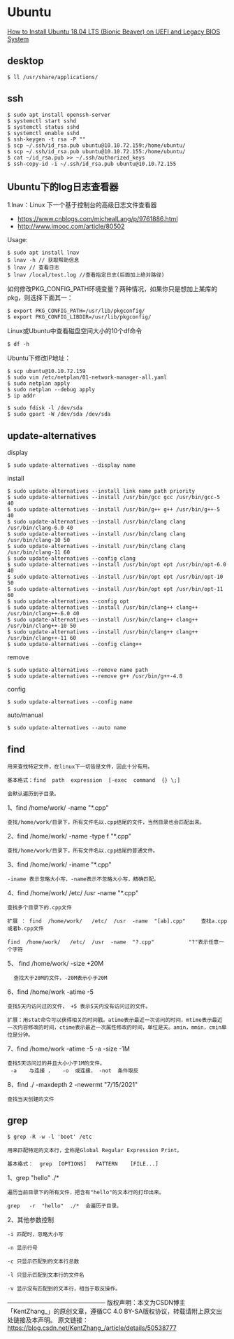 # Ubuntu
[How to Install Ubuntu 18.04 LTS (Bionic Beaver) on UEFI and Legacy BIOS System](https://www.itzgeek.com/how-tos/linux/ubuntu-how-tos/how-to-install-ubuntu-18-04-lts-bionic-beaver-on-uefi-and-legacy-bios-system.html)

## desktop
```
$ ll /usr/share/applications/
```

## ssh
```
$ sudo apt install openssh-server
$ systemctl start sshd
$ systemctl status sshd
$ systemctl enable sshd
$ ssh-keygen -t rsa -P ""
$ scp ~/.ssh/id_rsa.pub ubuntu@10.10.72.159:/home/ubuntu/
$ scp ~/.ssh/id_rsa.pub ubuntu@10.10.72.155:/home/ubuntu/
$ cat ~/id_rsa.pub >> ~/.ssh/authorized_keys
$ ssh-copy-id -i ~/.ssh/id_rsa.pub ubuntu@10.10.72.155
```

## Ubuntu下的log日志查看器
1.lnav：Linux 下一个基于控制台的高级日志文件查看器
* https://www.cnblogs.com/michealLang/p/9761886.html
* http://www.imooc.com/article/80502

Usage:
```
$ sudo apt install lnav
$ lnav -h // 获取帮助信息
$ lnav // 查看日志
$ lnav /local/test.log //查看指定日志(后面加上绝对路径)
```

如何修改PKG_CONFIG_PATH环境变量？两种情况，如果你只是想加上某库的pkg，则选择下面其一：
```
$ export PKG_CONFIG_PATH=/usr/lib/pkgconfig/ 
$ export PKG_CONFIG_LIBDIR=/usr/lib/pkgconfig/ 
```

Linux或Ubuntu中查看磁盘空间大小的10个df命令
```
$ df -h
```

Ubuntu下修改IP地址：
```
$ scp ubuntu@10.10.72.159
$ sudo vim /etc/netplan/01-network-manager-all.yaml
$ sudo netplan apply
$ sudo netplan --debug apply
$ ip addr
```

```
$ sudo fdisk -l /dev/sda
$ sudo gpart -W /dev/sda /dev/sda
```

## update-alternatives
display
```
$ sudo update-alternatives --display name
```
install
```
$ sudo update-alternatives --install link name path priority
$ sudo update-alternatives --install /usr/bin/gcc gcc /usr/bin/gcc-5 40
$ sudo update-alternatives --install /usr/bin/g++ g++ /usr/bin/g++-5 40
$ sudo update-alternatives --install /usr/bin/clang clang /usr/bin/clang-6.0 40
$ sudo update-alternatives --install /usr/bin/clang clang /usr/bin/clang-10 50
$ sudo update-alternatives --install /usr/bin/clang clang /usr/bin/clang-11 60
$ sudo update-alternatives --config clang
$ sudo update-alternatives --install /usr/bin/opt opt /usr/bin/opt-6.0 40
$ sudo update-alternatives --install /usr/bin/opt opt /usr/bin/opt-10 50
$ sudo update-alternatives --install /usr/bin/opt opt /usr/bin/opt-11 60
$ sudo update-alternatives --config opt
$ sudo update-alternatives --install /usr/bin/clang++ clang++ /usr/bin/clang++-6.0 40
$ sudo update-alternatives --install /usr/bin/clang++ clang++ /usr/bin/clang++-10 50
$ sudo update-alternatives --install /usr/bin/clang++ clang++ /usr/bin/clang++-11 60
$ sudo update-alternatives --config clang++
```

remove
```
$ sudo update-alternatives --remove name path
$ sudo update-alternatives --remove g++ /usr/bin/g++-4.8
```
config
```
$ sudo update-alternatives --config name
```
auto/manual
```
$ sudo update-alternatives --auto name
```

## find

    用来查找特定文件，在linux下一切皆是文件，因此十分有用。

    基本格式：find  path  expression  [-exec  command  {} \;] 

    会默认遍历到子目录。

1、find  /home/work/   -name  "*.cpp"    

    查找/home/work/目录下，所有文件名以.cpp结尾的文件，当然目录也会匹配出来。

2、find  /home/work/   -name  -type  f   "*.cpp"

    查找/home/work/目录下，所有文件名以.cpp结尾的普通文件。

3、find  /home/work/   -iname  "*.cpp"  

    -iname 表示忽略大小写，-name表示不忽略大小写，精确匹配。

4、find  /home/work/   /etc/  /usr  -name  "*.cpp"

    查找多个目录下的.cpp文件

    扩展 ： find  /home/work/   /etc/  /usr  -name  "[ab].cpp"     查找a.cpp或者b.cpp文件

    find  /home/work/   /etc/  /usr  -name  "?.cpp"           "?"表示任意一个字符

5、 find  /home/work/  -size +20M

      查找大于20M的文件，-20M表示小于20M

6、find  /home/work  -atime  -5

    查找5天内访问过的文件， +5 表示5天内没有访问过的文件。

    扩展：用stat命令可以获得相关的时间戳。atime表示最近一次访问的时间，mtime表示最近一次内容修改的时间，ctime表示最近一次属性修改的时间，单位是天。amin，mmin，cmin单位是分钟。

7、find  /home/work  -atime  -5  -a  -size -1M

    查找5天访问过的并且大小小于1M的文件。
     -a    与连接 ，   -o  或连接， -not  条件取反  
     
8、find ./ -maxdepth 2 -newermt "7/15/2021"
    
    查找当天创建的文件
## grep
```
$ grep -R -w -l 'boot' /etc
```

    用来匹配特定的文本行，全称是Global Regular Expression Print。

    基本格式：  grep  [OPTIONS]   PATTERN    [FILE...]

1、grep  "hello"  ./*

    遍历当前目录下的所有文件，把含有"hello"的文本行的打印出来。

    grep   -r  "hello"  ./*  会遍历子目录。

2、其他参数控制

    -i 匹配时，忽略大小写

    -n 显示行号

    -c 只显示匹配到的文本行总数

    -l 只显示匹配到文本行的文件名

    -v 显示没有匹配到的文本行，相当于取反操作。


————————————————
版权声明：本文为CSDN博主「KentZhang_」的原创文章，遵循CC 4.0 BY-SA版权协议，转载请附上原文出处链接及本声明。
原文链接：https://blog.csdn.net/KentZhang_/article/details/50538777

